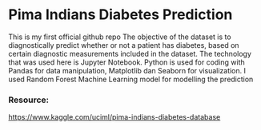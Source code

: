 # Pima Indians Diabetes Prediction
This is my first official github repo
The objective of the dataset is to diagnostically predict whether or not a patient has diabetes, based on certain diagnostic measurements included in the dataset.
The technology that was used here is Jupyter Notebook. Python is used for coding with Pandas for data manipulation, Matplotlib dan Seaborn for visualization. I used Random Forest Machine Learning model for modelling the prediction


### Resource:
https://www.kaggle.com/uciml/pima-indians-diabetes-database

